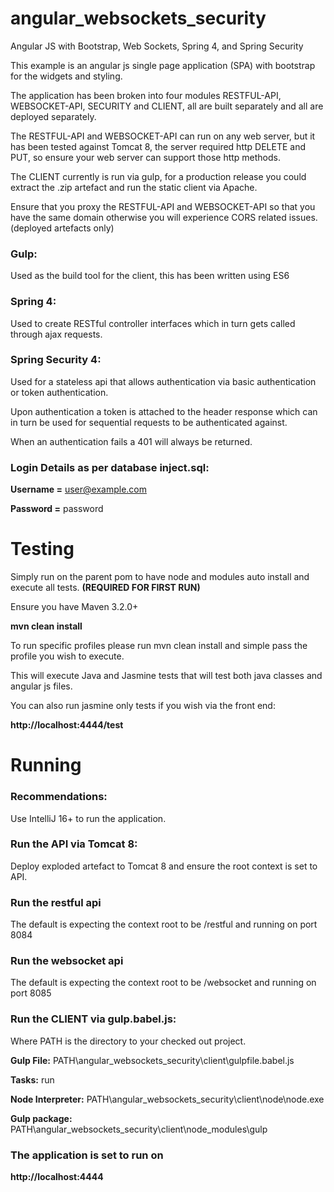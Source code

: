 angular_websockets_security
===========================



Angular JS with Bootstrap, Web Sockets, Spring 4, and Spring Security

This example is an angular js single page application (SPA) with bootstrap for the widgets and styling.

The application has been broken into four modules RESTFUL-API, WEBSOCKET-API, SECURITY and CLIENT, all are built separately and all are deployed separately.

The RESTFUL-API and WEBSOCKET-API can run on any web server, but it has been tested against Tomcat 8, the server required http DELETE and PUT, so ensure your web server can support those http methods.

The CLIENT currently is run via gulp, for a production release you could extract the .zip artefact and run the static client via Apache.

Ensure that you proxy the RESTFUL-API and WEBSOCKET-API so that you have the same domain otherwise you will experience CORS related issues. (deployed artefacts only)

### Gulp:
Used as the build tool for the client, this has been written using ES6

### Spring 4:
Used to create RESTful controller interfaces which in turn gets called through ajax requests.

### Spring Security 4:
Used for a stateless api that allows authentication via basic authentication or token authentication.

Upon authentication a token is attached to the header response which can in turn be used for sequential requests to be authenticated against.

When an authentication fails a 401 will always be returned.

### Login Details as per database inject.sql:
**Username =** user@example.com

**Password =** password

Testing
====================
Simply run on the parent pom to have node and modules auto install and execute all tests. **(REQUIRED FOR FIRST RUN)**

Ensure you have Maven 3.2.0+

**mvn clean install**

To run specific profiles please run mvn clean install and simple pass the profile you wish to execute.

This will execute Java and Jasmine tests that will test both java classes and angular js files.

You can also run jasmine only tests if you wish via the front end:

**http://localhost:4444/test**

Running
====================

### Recommendations:

Use IntelliJ 16+ to run the application.

### Run the API via Tomcat 8:

Deploy exploded artefact to Tomcat 8 and ensure the root context is set to API.

### Run the restful api

The default is expecting the context root to be /restful and running on port 8084

### Run the websocket api

The default is expecting the context root to be /websocket and running on port 8085

### Run the CLIENT via gulp.babel.js:

Where PATH is the directory to your checked out project.

**Gulp File:** PATH\angular_websockets_security\client\gulpfile.babel.js

**Tasks:** run

**Node Interpreter:** PATH\angular_websockets_security\client\node\node.exe

**Gulp package:** PATH\angular_websockets_security\client\node_modules\gulp

### The application is set to run on

**http://localhost:4444**

